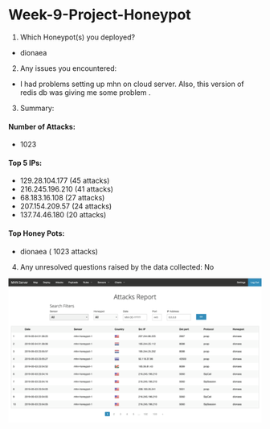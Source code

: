 
# Week-9-Project-Honeypot

1. Which Honeypot(s) you deployed?
* dionaea


2. Any issues you encountered:

* I had problems setting up mhn on cloud server. Also, this version of redis db was giving me some problem .


3. Summary:

#### Number of Attacks: 
- 1023

#### Top 5 IPs:
- 129.28.104.177 (45 attacks)
-  216.245.196.210 (41 attacks)
- 68.183.16.108 (27 attacks)
- 207.154.209.57 (24 attacks)
- 137.74.46.180 (20 attacks)

#### Top Honey Pots: 
- dionaea ( 1023 attacks)


4. Any unresolved questions raised by the data collected: No

![](https://github.com/baivabpokhrel/HoneyPot/blob/master/AttackReport.gif)
